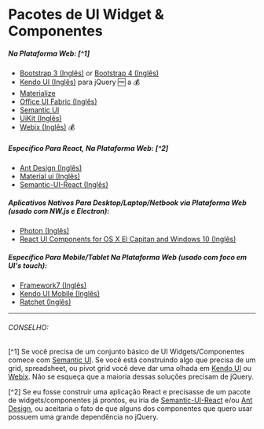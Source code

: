 # Pacotes de UI Widget & Componentes

##### Na Plataforma Web: [^1]

* [Bootstrap 3 (Inglês)](http://getbootstrap.com/components/) or [Bootstrap 4 (Inglês)](https://v4-alpha.getbootstrap.com/)
* [Kendo UI (Inglês)](http://www.telerik.com/kendo-ui) para jQuery :free: a :moneybag:
* [Materialize](http://materializecss.com/)
* [Office UI Fabric (Inglês)](http://dev.office.com/fabric)
* [Semantic UI](http://semantic-ui.com/)
* [UiKit (Inglês)](https://getuikit.com/)
* [Webix (Inglês)](http://webix.com/) :moneybag:

##### Específico Para React, Na Plataforma Web: [^2]

* [Ant Design (Inglês)](https://ant.design/)
* [Material ui (Inglês)](http://material-ui.com/)
* [Semantic-UI-React (Inglês)](http://react.semantic-ui.com/introduction)

##### Aplicativos Nativos Para Desktop/Laptop/Netbook via Plataforma Web (usado com NW.js e Electron):

* [Photon (Inglês)](http://photonkit.com/)
* [React UI Components for OS X El Capitan and Windows 10 (Inglês)](http://gabrielbull.github.io/react-desktop/)

##### Específico Para Mobile/Tablet Na Plataforma Web (usado com foco em UI's touch):

* [Framework7 (Inglês)](http://www.idangero.us/framework7)
* [Kendo UI Mobile (Inglês)](http://demos.telerik.com/kendo-ui/m/index)
* [Ratchet (Inglês)](http://goratchet.com/)

***

###### CONSELHO:

[^1] Se você precisa de um conjunto básico de UI Widgets/Componentes comece com [Semantic UI](http://semantic-ui.com/). Se você está construindo algo que precisa de um grid, spreadsheet, ou pivot grid você deve dar uma olhada em [Kendo UI](http://www.telerik.com/kendo-ui) ou [Webix](http://webix.com/). Não se esqueça que a maioria dessas soluções precisam de jQuery.

[^2] Se eu fosse construir uma aplicação React e precisasse de um pacote de widgets/componentes já prontos, eu iria de [Semantic-UI-React](http://react.semantic-ui.com/introduction) e/ou [Ant Design](https://ant.design/), ou aceitaria o fato de que alguns dos componentes que quero usar possuem uma grande dependência no jQuery.
